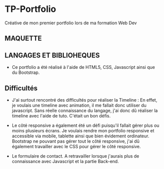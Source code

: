 # TP-Portfolio
 Créative de mon premier portfolio lors de ma formation Web Dev


## MAQUETTE 

## LANGAGES ET BIBLIOHEQUES

- Ce portfolio a été réalisé à l'aide de HTML5, CSS, Javascript ainsi que du Bootstrap.


## Difficultés
- J'ai surtout rencontré des difficultés pour réaliser la Timeline :
  En effet, je voulais une timeline avec animation, il me fallait donc utiliser du javascript. Sans réelle connaissance du langage, j'ai donc dû réaliser la timeline avec l'aide de tuto. C'était un bon défis. 
  
  
- Le côté responsive a également été un défi puisqu'il fallait gérer plus ou moins plusieurs écrans. Je voulais rendre mon portfolio responsive et accessible via mobile, tablette ainsi que bien évidement ordinateur. Bootstrap ne pouvant pas gérer tout le côté responsive, j'ai dû également travailler avec le CSS pour gérer le côté responsive.

- Le formulaire de contact. A retravailler lorsque j'aurais plus de connaissance avec Javascript et la partie Back-end.